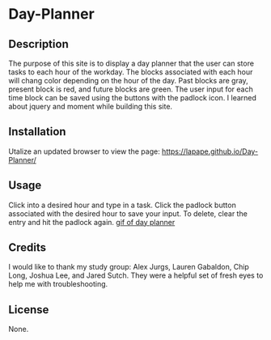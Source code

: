 # Day-Planner

## Description

The purpose of this site is to display a day planner that the user can store tasks to each hour of the workday. The blocks associated with each hour will chang color depending on the hour of the day. Past blocks are gray, present block is red, and future blocks are green. The user input for each time block can be saved using the buttons with the padlock icon. I learned about jquery and moment while building this site.

## Installation

Utalize an updated browser to view the page: https://lapape.github.io/Day-Planner/

## Usage

Click into a desired hour and type in a task. Click the padlock button associated with the desired hour to save your input. To delete, clear the entry and hit the padlock again.
[gif of day planner](./images/day-planner.gif)

## Credits

I would like to thank my study group: Alex Jurgs, Lauren Gabaldon, Chip Long, Joshua Lee, and Jared Sutch. They were a helpful set of fresh eyes to help me with troubleshooting.

## License

None.
